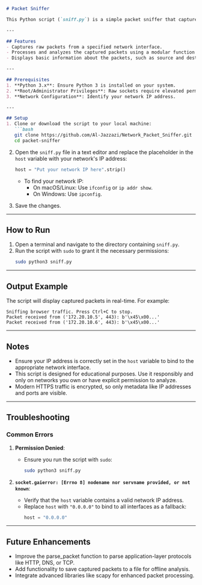
```markdown
# Packet Sniffer

This Python script (`sniff.py`) is a simple packet sniffer that captures and processes network packets using raw sockets. It is designed for educational purposes to demonstrate how network traffic can be captured and analyzed.

---

## Features
- Captures raw packets from a specified network interface.
- Processes and analyzes the captured packets using a modular function (`parse_packet`).
- Displays basic information about the packets, such as source and destination IPs and protocols.

---

## Prerequisites
1. **Python 3.x**: Ensure Python 3 is installed on your system.
2. **Root/Administrator Privileges**: Raw sockets require elevated permissions to run.
3. **Network Configuration**: Identify your network IP address.

---

## Setup
1. Clone or download the script to your local machine:
   ```bash
   git clone https://github.com/Al-Jazzazi/Network_Packet_Sniffer.git
   cd packet-sniffer
   ```

2. Open the `sniff.py` file in a text editor and replace the placeholder in the `host` variable with your network's IP address:
   ```python
   host = "Put your network IP here".strip()
   ```

   - To find your network IP:
     - On macOS/Linux: Use `ifconfig` or `ip addr show`.
     - On Windows: Use `ipconfig`.

3. Save the changes.

---

## How to Run
1. Open a terminal and navigate to the directory containing `sniff.py`.
2. Run the script with `sudo` to grant it the necessary permissions:
   ```bash
   sudo python3 sniff.py
   ```

---

## Output Example
The script will display captured packets in real-time. For example:
```
Sniffing browser traffic. Press Ctrl+C to stop.
Packet received from ('172.20.10.5', 443): b'\x45\x00...'
Packet received from ('172.20.10.6', 443): b'\x45\x00...'
```

---

## Notes
- Ensure your IP address is correctly set in the `host` variable to bind to the appropriate network interface.
- This script is designed for educational purposes. Use it responsibly and only on networks you own or have explicit permission to analyze.
- Modern HTTPS traffic is encrypted, so only metadata like IP addresses and ports are visible.

---

## Troubleshooting
### Common Errors
1. **Permission Denied**:
   - Ensure you run the script with `sudo`:
     ```bash
     sudo python3 sniff.py
     ```

2. **`socket.gaierror: [Errno 8] nodename nor servname provided, or not known`**:
   - Verify that the `host` variable contains a valid network IP address.
   - Replace `host` with `"0.0.0.0"` to bind to all interfaces as a fallback:
     ```python
     host = "0.0.0.0"
     ```

---

## Future Enhancements
- Improve the parse_packet function to parse application-layer protocols like HTTP, DNS, or TCP.
- Add functionality to save captured packets to a file for offline analysis.
- Integrate advanced libraries like scapy for enhanced packet processing.


```
